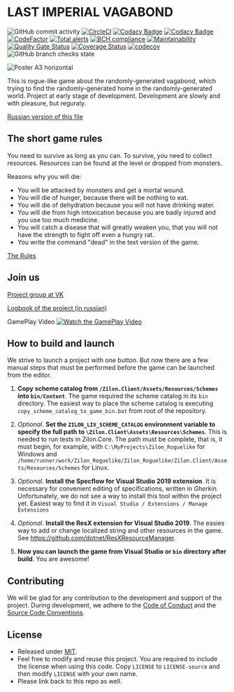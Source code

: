 # LAST IMPERIAL VAGABOND
![GitHub commit activity](https://img.shields.io/github/commit-activity/m/kreghek/Zilon_Roguelike)
[![CircleCI](https://circleci.com/gh/kreghek/Zilon_Roguelike/tree/master.svg?style=svg)](https://circleci.com/gh/kreghek/Zilon_Roguelike/tree/master)
[![Codacy Badge](https://api.codacy.com/project/badge/Grade/b8fa5561a70c401aa0e0a8be8d0ff696)](https://www.codacy.com/manual/kreghek/Zilon_Roguelike?utm_source=github.com&amp;utm_medium=referral&amp;utm_content=kreghek/Zilon_Roguelike&amp;utm_campaign=Badge_Grade)
[![Codacy Badge](https://api.codacy.com/project/badge/Coverage/b8fa5561a70c401aa0e0a8be8d0ff696)](https://www.codacy.com/manual/kreghek/Zilon_Roguelike?utm_source=github.com&utm_medium=referral&utm_content=kreghek/Zilon_Roguelike&utm_campaign=Badge_Coverage)
[![CodeFactor](https://www.codefactor.io/repository/github/kreghek/zilon_roguelike/badge)](https://www.codefactor.io/repository/github/kreghek/zilon_roguelike)
[![Total alerts](https://img.shields.io/lgtm/alerts/g/kreghek/Zilon_Roguelike.svg?logo=lgtm&logoWidth=18)](https://lgtm.com/projects/g/kreghek/Zilon_Roguelike/alerts/)
[![BCH compliance](https://bettercodehub.com/edge/badge/kreghek/Zilon_Roguelike?branch=master)](https://bettercodehub.com/)
[![Maintainability](https://api.codeclimate.com/v1/badges/b4b300bf5efc3d73a268/maintainability)](https://codeclimate.com/github/kreghek/Zilon_Roguelike/maintainability)
[![Quality Gate Status](https://sonarcloud.io/api/project_badges/measure?project=kreghek_Zilon_Roguelike&metric=alert_status)](https://sonarcloud.io/dashboard?id=kreghek_Zilon_Roguelike)
[![Coverage Status](https://coveralls.io/repos/github/kreghek/Zilon_Roguelike/badge.svg?branch=master)](https://coveralls.io/github/kreghek/Zilon_Roguelike?branch=master)
[![codecov](https://codecov.io/gh/kreghek/Zilon_Roguelike/branch/master/graph/badge.svg?token=mSMGtnXFOZ)](https://codecov.io/gh/kreghek/Zilon_Roguelike)
![GitHub branch checks state](https://img.shields.io/github/checks-status/kreghek/Zilon_Roguelike/master?label=Github%20Actions)

![Poster A3 horizontal](https://user-images.githubusercontent.com/2405499/58764985-41faf600-8598-11e9-9220-277923ca7f5b.png)

This is rogue-like game about the randomly-generated vagabond, which trying to find the randomly-generated home in the randomly-generated world. Project at early stage of development. Development are slowly and with pleasure, but reguraly.

[Russian version of this file](/README_RU.md)

## The short game rules

You need to survive as long as you can. To survive, you need to collect resources. Resources can be found at the level or dropped from monsters.

Reasons why you will die:
- You will be attacked by monsters and get a mortal wound.
- You will die of hunger, because there will be nothing to eat.
- You will die of dehydration because you will not have drinking water.
- You will die from high intoxication because you are badly injured and you use too much medicine.
- You will catch a disease that will greatly weaken you, that you will not have the strength to fight off even a hungry rat.
- You write the command "dead" in the text version of the game.

[The Rules](https://last-imperial-vagabond.github.io/LAST_IMPERIAL_VAGABOND.github.io/)

## Join us

[Project group at VK](https://vk.com/last_imperial_vagabond)

[Logbook of the project (in russian)](https://lastimperialvagabond.home.blog)

GamePlay Video
[![Watch the GamePlay Video](https://img.youtube.com/vi/KJJ2ab35eFg/maxresdefault.jpg)](https://www.youtube.com/watch?v=KJJ2ab35eFg)

## How to build and launch

We strive to launch a project with one button. But now there are a few manual steps that must be performed before the game can be launched from the editor.

1. **Copy scheme catalog from `/Zilon.Client/Assets/Resources/Schemes` into `bin/Content`**.
The game required the scheme catalog in its `bin` directory. The easiest way to place the scheme catalog is executing `copy_scheme_catalog_to_game_bin.bat` from root of the repository.

2. *Optional*. **Set the `ZILON_LIV_SCHEME_CATALOG` environment variable to specify the full path to `\Zilon.Client\Assets\Resources\Schemes`**.
This is needed to run tests in Zilon.Core. The path must be complete, that is, it must begin, for example, with `C:\MyProjects\Zilon_Roguelike` for Windows and `/home/runner/work/Zilon_Roguelike/Zilon_Roguelike/Zilon.Client/Assets/Resources/Schemes` for Linux.

3. *Optional*. **Install the Specflow for Visual Studio 2019 extension**.
It is necessary for convenient editing of specifications, written in *Gherkin*. Unfortunately, we do not see a way to install this tool within the project yet. Easiest way to find it in `Visual Studio / Extensions / Manage Extensions`

4. *Optional*. **Install the ResX extension for Visual Studio 2019**.
The easies way to add or change localized string and other resources in the game. See https://github.com/dotnet/ResXResourceManager.

5. **Now you can launch the game from Visual Studio or `bin` directory after build**.
You are awesome!

## Contributing

We will be glad for any contribution to the development and support of the project. During development, we adhere to the [Code of Conduct](/CODE_OF_CONDUCT.md) and the [Source Code Conventions](/CODE_CONVENTIONS.md).

## License

- Released under [MIT](/LICENSE).
- Feel free to modify and reuse this project. You are required to include the license when using this code. Copy `LICENSE` to `LICENSE-source` and then modify `LICENSE` with your own name.
- Please link back to this repo as well.
